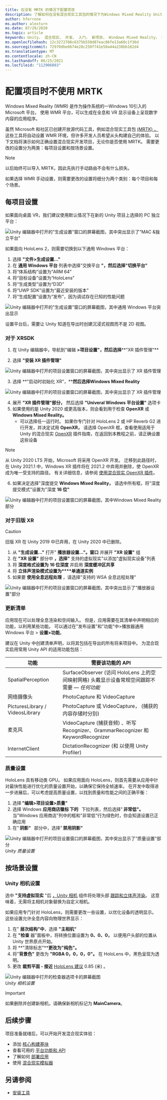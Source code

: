 ```yaml
---
title: 在没有 MRTK 的情况下配置项目
description: 了解如何在没有混合现实工具包的情况下为Windows Mixed Reality Unity 项目。
author: hferrone
ms.author: alexturn
ms.date: 07/29/2020
ms.topic: article
keywords: Unity， 混合现实， 开发， 入门， 新项目， Windows Mixed Reality， UWP， XR， 性能
ms.openlocfilehash: 12c3272708c6375b550d87eac86fe13a60c1f36d
ms.sourcegitcommit: 72970dbe6674e28c250f741e50a44a238bb162d4
ms.translationtype: MT
ms.contentlocale: zh-CN
ms.lasthandoff: 06/25/2021
ms.locfileid: "112906883"
---
```

# <a name="configuring-your-project-without-mrtk"></a>配置项目时不使用 MRTK

Windows Mixed Reality (WMR) 是作为操作系统的一Windows 10引入的 Microsoft 平台。 使用 WMR 平台，可以生成在全息和 VR 显示设备上呈现数字内容的应用程序。

虽然 Microsoft 和社区已创建开放源代码工具，例如混合现实工具包 [ (MRTK) ， ](/windows/mixed-reality/mrtk-unity/configuration/usingupm) 这些工具将自动设置 WMR 环境，但许多开发人员希望从头构建自己的体验。  以下文档将演示如何正确设置混合现实开发项目，无论你是否使用 MRTK。  需要更改的设置分为两类：每项目设置和按场景设置。

> [!NOTE]
> 以后始终可以导入 MRTK，因此先执行手动路由不会有什么损失。

如果选择 WMR 手动设置，则需要更改的设置将细分为两个类别：每个项目和每个场景。

## <a name="per-project-settings"></a>每项目设置

如果面向桌面 VR，我们建议使用默认情况下在新的 Unity 项目上选择的 PC 独立平台：

![Unity 编辑器中打开的"生成设置"窗口的屏幕截图，其中突出显示了"MAC &独立平台"](images/wmr-config-img-3.png)

如果面向 HoloLens 2，则需要切换到以下通用 Windows 平台：

1.  选择 **"文件>生成设置..."**
2.  在 **通用 Windows 平台** 列表中选择"交换平台 **"，然后选择"切换平台"**
3.  将“体系结构”设置为“ARM 64” 
4.  将“目标设备”设置为“HoloLens” 
5.  将“生成类型”设置为“D3D” 
6.  将“UWP SDK”设置为“最近安装的版本” 
7.  将“生成配置”设置为“发布”，因为调试存在已知的性能问题 

![Unity 编辑器中打开的"生成设置"窗口的屏幕截图，其中通用 Windows 平台突出显示](images/wmr-config-img-4.png)

设置平台后，需要让 Unity 知道在导出时创建[](../../design/app-views.md)沉浸式视图而不是 2D 视图。

### <a name="for-xrsdk"></a>对于 XRSDK 

1. 在 Unity 编辑器中，导航到"编辑 **>项目设置"，然后选择****"XR 插件管理"**

2. 选择 **"安装 XR 插件管理"**

![Unity 编辑器中打开的项目设置窗口的屏幕截图，其中突出显示了 XR 插件管理](images/wmr-config-img-5.png)

3. 选择 **"启动时初始化 XR"，****然后选择Windows Mixed Reality**

![Unity 编辑器中打开的项目设置窗口的屏幕截图，其中突出显示了 XR 插件管理](images/wmr-config-img-7.png)

4. 展开 **"XR 插件管理"部分，** 然后选择 **"Univeral Windows 平台设置"** 选项卡
5. 如果使用的是 Unity 2020 或更高版本，则会看到用于检查 **OpenXR** 或 **Windows Mixed Reality。** 
    * 可以选择任一运行时。  如果你专门针对 HoloLens 2 或 HP Reverb G2 进行开发，并决定试用 **OpenXR，** 请选择 OpenXR 框，查看使用适用于 Unity 的混合现实 [OpenXR](./xr-project-setup.md) 插件指南，在返回到本教程之前，请正确设置这些设备

> [!NOTE]
> 从 Unity 2020 LTS 开始，Microsoft 将采用 OpenXR 开发。  迁移到此路径时，在 Unity 2021.1 中，Windows XR 插件将在 2021.2 中弃用并删除，使 OpenXR 成为唯一受支持的路径。 有关详细信息，请参阅 [使用混合现实 OpenXR 插件](./xr-project-setup.md)。

6. 如果决定选择"深度提交 **Windows Mixed Reality，** 请选中所有框，将"深度提交模式"设置为"深度 **16 位"**

![Unity 编辑器中打开的项目设置窗口的屏幕截图，其中Windows Mixed Reality部分](images/wmr-config-img-8.png)

### <a name="for-legacy-xr"></a>对于旧版 XR 

> [!CAUTION]
> 旧版 XR 在 Unity 2019 中已弃用，在 Unity 2020 中已删除。

1. 从 **"生成设置..."** 打开" **播放器设置..."。窗口** 并展开 **"XR 设置"** 组
2. 在 **"XR 设置"** 部分中 **，选择"** 支持的虚拟现实"以添加"虚拟现实设备"列表
3. 将 **深度格式设置为** **16 位深度** 并启用 **深度缓冲区共享**
4. 将 **立体声渲染模式设置为****单通道实例**
5. 如果要 **使用全息远程处理** ，请选择"支持的 WSA 全息远程处理" 

![Unity 编辑器中打开的项目设置窗口的屏幕截图，其中突出显示了"播放器设置"部分](images/wmr-config-img-9.png)

### <a name="updating-the-manifest"></a>更新清单

应用现在可以处理全息渲染和空间输入。 但是，应用需要在其清单中声明相应的功能，以利用某些功能。 可以通过在"发布设置"和"功能"中>播放器通用 Windows 平台 > **设置>功能**。 

建议在 Unity 中创建清单声明，以将其包括在导出的所有将来项目中。 为混合现实启用常用 Unity API 的适用功能包括：

|  功能  |  需要该功能的 API | 
|----------|----------|
|  SpatialPerception  |  SurfaceObserver (访问 HoloLens 上的空间映射网格) 头戴显示设备常规空间跟踪不需要 [](../../design/spatial-mapping.md) &mdash; *任何功能* | 
|  网络摄像头  |  PhotoCapture 和 VideoCapture | 
|  PicturesLibrary / VideosLibrary  |  PhotoCapture 或 VideoCapture， (捕获的内容存储时分别)  | 
|  麦克风  |  VideoCapture (捕获音频) 、听写Recognizer、GrammarRecognizer 和 KeywordRecognizer | 
|  InternetClient  |  DictationRecognizer (和 以使用 Unity Profiler)  | 

### <a name="quality-settings"></a>质量设置

HoloLens 具有移动类 GPU。 如果应用面向 HoloLens，则首先需要从应用中针对最快性能进行优化的质量设置开始，以确保它保持全帧速率。  在开发中取得进一步进展后，可以考虑提高质量设置，以找到质量和性能之间的正确平衡： 

1. 选择 **"编辑>项目设置>质量"** 
2. 选择 Windows **应用商店徽标** **下的**   下拉列表，然后选择" **非常低"。** 当"Windows 应用商店"列中的框和"非常低"行为绿色时，你会知道设置已正确应用 
3. 在" **阴影"**   部分中，选择" **禁用阴影"** 

![Unity 编辑器中打开的项目设置窗口的屏幕截图，其中突出显示了"质量设置"部分](images/wmr-config-img-10.png)<br>
*Unity 质量设置*

## <a name="per-scene-settings"></a>按场景设置

### <a name="unity-camera-settings"></a>Unity 相机设置

选中 **"支持虚拟现实** "后 [，Unity 相机](camera-in-unity.md) 组件将处理头部 [跟踪和立体声渲染](../platform-capabilities-and-apis/rendering.md)。 这意味着，无需将主相机对象替换为自定义相机。

如果应用专门针对 HoloLens，则需要更改一些设置，以优化设备的透明显示。 这些设置允许全息内容向物理世界显示：

1. 在" **层次结构"中**，选择 **"主相机"**
2. 在 **"检查** 器"面板中，将转换位置设置为 **0、0、0，** 以便用户头部的位置从 Unity 世界原点开始。
3. 将 **"清除标志"****更改为"纯色"。**
4. 将"**背景色"** 更改为 **"RGBA 0，0，0，0"。** 在 HoloLens 中，黑色呈现为透明。
5. 更改 **裁剪平面 - 接近** [HoloLens 建议](camera-in-unity.md#using-clipping-planes) 0.85 (米) 。

![Unity 编辑器中打开的检查器选项卡的屏幕截图](images/wmr-config-img-11.png)<br>
*Unity 相机设置*

> [!IMPORTANT]
> 如果删除并创建新相机，请确保新相机标记为 **MainCamera**。

## <a name="next-steps"></a>后续步骤

项目准备就绪后，可以开始开发混合现实体验：

* 添加 [核心构建基块](unity-development-overview.md#2-core-building-blocks)
* 查看可用的 [平台功能和 API](unity-development-overview.md#3-advanced-features)
* 了解如何 [部署应用](../platform-capabilities-and-apis/using-visual-studio.md#)
* 使用 [混合现实模拟器](../platform-capabilities-and-apis/using-the-windows-mixed-reality-simulator.md)

## <a name="see-also"></a>另请参阅
* [安装工具](../install-the-tools.md)